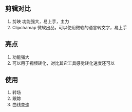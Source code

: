 ## 剪辑对比
1. 剪映 功能强大，易上手，主力
2. Clipchamap 微软出品，可以使用微软的语言转文字，易上手

## 亮点
1. 功能强大
2. 可以用于视频转化，对比其它工具感觉转化速度还可以

## 使用
1. 转场
2. 跟踪
3. 曲线变速
